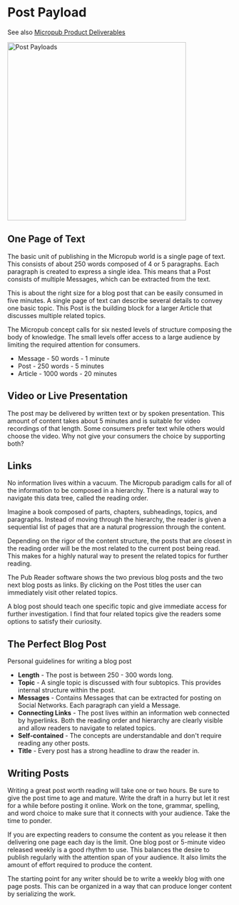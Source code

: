 # Post Payload

See also [Micropub Product Deliverables](micropub-Payload)

<img alt="Post Payloads" src="/static/images/shrinking-world.com/tech/Post.png" width='400'/>

## One Page of Text

The basic unit of publishing in the Micropub world is a single page of text.  This consists of about
250 words composed of 4 or 5 paragraphs.  Each paragraph is created to express a single idea.
This means that a Post consists of multiple Messages, which can be extracted from the text.

This is about the right size for a blog post that can be easily consumed in five minutes. A single
page of text can describe several details to convey one basic topic.  This Post is the building
block for a larger Article that discusses multiple related topics.

The Micropub concept calls for six nested levels of structure composing the body of knowledge. The 
small levels offer access to a large audience by limiting the required attention for consumers.

* Message - 50 words - 1 minute
* Post - 250 words - 5 minutes
* Article - 1000 words - 20 minutes


## Video or Live Presentation

The post may be delivered by written text or by spoken presentation.  This amount of content takes
about 5 minutes and is suitable for video recordings of that length.  Some consumers prefer text while
others would choose the video.  Why not give your consumers the choice by supporting both?


## Links

No information lives within a vacuum.  The Micropub paradigm calls for all of the information to
be composed in a hierarchy.  There is a natural way to navigate this data tree, called the 
reading order.

Imagine a book composed of parts, chapters, subheadings, topics, and paragraphs.  Instead of moving
through the hierarchy, the reader is given a sequential list of pages that are a natural progression
through the content.

Depending on the rigor of the content structure, the posts that are closest in the reading order 
will be the most related to the current post being read.  This makes for a highly natural way 
to present the related topics for further reading.

The Pub Reader software shows the two previous blog posts and the two next blog posts as links. By
clicking on the Post titles the user can immediately visit other related topics.

A blog post should teach one specific topic and give immediate access for further
investigation.  I find that four related topics give the readers some options to satisfy their
curiosity.


## The Perfect Blog Post

Personal guidelines for writing a blog post

- **Length** - The post is between 250 - 300 words long.
- **Topic** - A single topic is discussed with four subtopics.  This provides internal structure within the post.
- **Messages** -  Contains Messages that can be extracted for posting on Social Networks.  Each paragraph can yield a Message.
- **Connecting Links** - The post lives within an information web connected by hyperlinks.  Both the reading order and hierarchy are clearly visible and allow readers to navigate to related topics.
- **Self-contained** - The concepts are understandable and don't require reading any other posts.
- **Title** - Every post has a strong headline to draw the reader in.


## Writing Posts

Writing a great post worth reading will take one or two hours.  Be sure to give the post time to
age and mature. Write the draft in a hurry but let it rest for a while before posting it online.
Work on the tone, grammar, spelling, and word choice to make sure that it connects with your 
audience.  Take the time to ponder.

If you are expecting readers to consume the content as you release it then delivering one page 
each day is the limit.  One blog post or 5-minute video released weekly is a good rhythm to use.
This balances the desire to publish regularly with the attention span of your audience.  It also
limits the amount of effort required to produce the content.

The starting point for any writer should be to write a weekly blog with one page posts.  This can
be organized in a way that can produce longer content by serializing the work.

